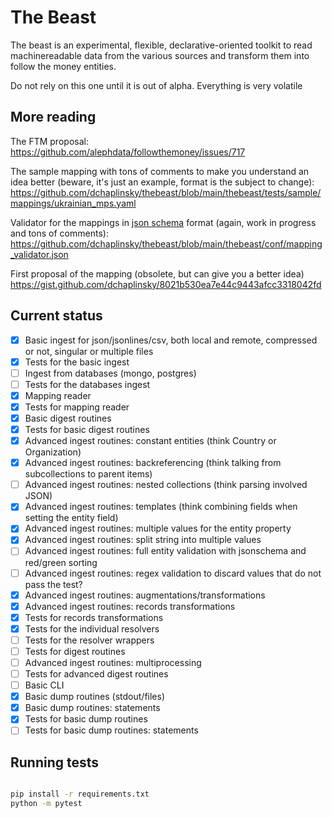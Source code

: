 # The Beast

The beast is an experimental, flexible, declarative-oriented toolkit to read
machinereadable data from the various sources and transform them into follow the money entities.

Do not rely on this one until it is out of alpha. Everything is very volatile 


## More reading
The FTM proposal:
https://github.com/alephdata/followthemoney/issues/717

The sample mapping with tons of comments to make you understand an idea better (beware, it's just an example, format is the subject to change):
https://github.com/dchaplinsky/thebeast/blob/main/thebeast/tests/sample/mappings/ukrainian_mps.yaml

Validator for the mappings in [json schema](https://json-schema.org) format (again, work in progress and tons of comments):
https://github.com/dchaplinsky/thebeast/blob/main/thebeast/conf/mapping_validator.json

First proposal of the mapping (obsolete, but can give you a better idea)
https://gist.github.com/dchaplinsky/8021b530ea7e44c9443afcc3318042fd


## Current status
- [x] Basic ingest for json/jsonlines/csv, both local and remote, compressed or not, singular or multiple files
- [x] Tests for the basic ingest
- [ ] Ingest from databases (mongo, postgres)
- [ ] Tests for the databases ingest
- [x] Mapping reader
- [x] Tests for mapping reader
- [x] Basic digest routines
- [x] Tests for basic digest routines
- [x] Advanced ingest routines: constant entities (think Country or Organization)
- [x] Advanced ingest routines: backreferencing (think talking from subcollections to parent items)
- [ ] Advanced ingest routines: nested collections (think parsing involved JSON)
- [x] Advanced ingest routines: templates (think combining fields when setting the entity field)
- [x] Advanced ingest routines: multiple values for the entity property
- [x] Advanced ingest routines: split string into multiple values
- [ ] Advanced ingest routines: full entity validation with jsonschema and red/green sorting
- [ ] Advanced ingest routines: regex validation to discard values that do not pass the test?
- [X] Advanced ingest routines: augmentations/transformations
- [X] Advanced ingest routines: records transformations
- [X] Tests for records transformations
- [X] Tests for the individual resolvers
- [ ] Tests for the resolver wrappers
- [ ] Tests for digest routines
- [ ] Advanced ingest routines: multiprocessing
- [ ] Tests for advanced digest routines
- [ ] Basic CLI
- [x] Basic dump routines (stdout/files)
- [x] Basic dump routines: statements
- [x] Tests for basic dump routines
- [ ] Tests for basic dump routines: statements

## Running tests

```bash

pip install -r requirements.txt
python -m pytest
```
